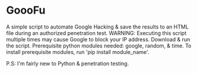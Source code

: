 # GoooFu
A simple script to automate Google Hacking & save the results to an HTML file during an authorized penetration test.
WARNING: Executing this script multiple times may cause Google to block your IP address. Download & run the script. Prerequisite python modules needed: google, random, & time. To install prerequisite modules, run 'pip install module_name'. 

P.S: I'm fairly new to Python & penetration testing.
